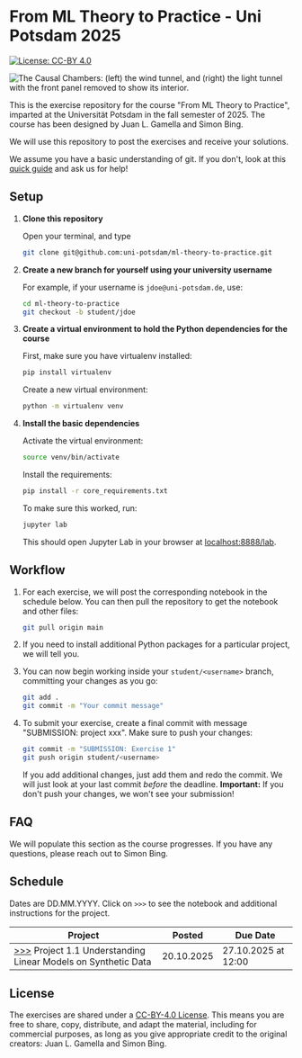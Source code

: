 # From ML Theory to Practice - Uni Potsdam 2025

[![License: CC-BY 4.0](https://img.shields.io/static/v1.svg?logo=creativecommons&logoColor=white&label=License&message=CC-BY%204.0&color=yellow)](https://creativecommons.org/licenses/by/4.0/)

![The Causal Chambers: (left) the wind tunnel, and (right) the light tunnel with the front panel removed to show its interior.](https://causalchamber.s3.eu-central-1.amazonaws.com/downloadables/the_chambers.jpg)

This is the exercise repository for the course "From ML Theory to Practice", imparted at the Universität Potsdam in the fall semester of 2025. The course has been designed by Juan L. Gamella and Simon Bing.

We will use this repository to post the exercises and receive your solutions.

We assume you have a basic understanding of git. If you don't, look at this [quick guide](https://rogerdudler.github.io/git-guide/) and ask us for help!

## Setup

1. **Clone this repository**

    Open your terminal, and type
   ```bash
   git clone git@github.com:uni-potsdam/ml-theory-to-practice.git
   ```

2. **Create a new branch for yourself using your university username**

    For example, if your username is `jdoe@uni-potsdam.de`, use:
   ```bash
   cd ml-theory-to-practice
   git checkout -b student/jdoe
   ```

4. **Create a virtual environment to hold the Python dependencies for the course**

   First, make sure you have virtualenv installed:
   ```bash
   pip install virtualenv
   ```
   
   Create a new virtual environment:
   ```bash
   python -m virtualenv venv
   ```

5. **Install the basic dependencies**
   
   Activate the virtual environment:
   ```bash
   source venv/bin/activate
   ```
   
   Install the requirements:
   ```bash
   pip install -r core_requirements.txt
   ```
   
   To make sure this worked, run:
   ```bash
   jupyter lab
   ```
   This should open Jupyter Lab in your browser at [localhost:8888/lab](http://localhost:8888/lab).

## Workflow

1. For each exercise, we will post the corresponding notebook in the schedule below. You can then pull the repository to get the notebook and other files:
   ```bash
   git pull origin main
   ```

2. If you need to install additional Python packages for a particular project, we will tell you.

3. You can now begin working inside your `student/<username>` branch, committing your changes as you go:
   ```bash
   git add .
   git commit -m "Your commit message"
   ```

4. To submit your exercise, create a final commit with message "SUBMISSION: project xxx". Make sure to push your changes:
   ```bash
   git commit -m "SUBMISSION: Exercise 1"
   git push origin student/<username>
   ```
   If you add additional changes, just add them and redo the commit. We will just look at your last commit _before_ the deadline.
   **Important:** If you don't push your changes, we won't see your submission!

## FAQ

We will populate this section as the course progresses. If you have any questions, please reach out to Simon Bing.

## Schedule

Dates are DD.MM.YYYY. Click on `>>>` to see the notebook and additional instructions for the project.

| Project                                                                      | Posted     | Due Date            |
|------------------------------------------------------------------------------|------------|---------------------|
| [>>>](project_11/) Project 1.1 Understanding Linear Models on Synthetic Data | 20.10.2025 | 27.10.2025 at 12:00 |

## License

The exercises are shared under a [CC-BY-4.0 License](https://creativecommons.org/licenses/by/4.0/). This means you are free to share, copy, distribute, and adapt the material, including for commercial purposes, as long as you give appropriate credit to the original creators: Juan L. Gamella and Simon Bing.
